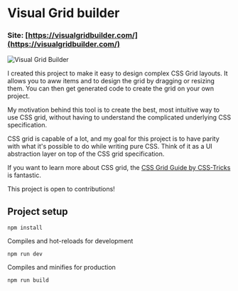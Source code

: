 # Visual Grid builder

### Site: [https://visualgridbuilder.com/](https://visualgridbuilder.com/)

![Visual Grid Builder](https://github.com/obedparla/visual-grid-builder/blob/main/public/showcase.png)

I created this project to make it easy to design complex CSS Grid layouts.
It allows you to aww items and to design the grid by dragging or resizing them. You can then get generated code to create the grid on your own project.

My motivation behind this tool is to create the best, most intuitive way to use CSS grid, without
having to understand the complicated underlying CSS specification.

CSS grid is capable of a lot, and my goal for this project is to have parity with
what it's possible to do while writing pure CSS. Think of it as a UI abstraction layer on top of the CSS grid specification.

If you want to learn more about CSS grid, the [CSS Grid Guide by CSS-Tricks](https://css-tricks.com/snippets/css/complete-guide-grid/) is fantastic.

This project is open to contributions!


## Project setup

```
npm install
```

Compiles and hot-reloads for development

```
npm run dev
```

Compiles and minifies for production

```
npm run build
```